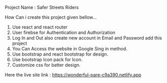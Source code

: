 
Project Name : Safer Streets Riders

How Can i create this project given bellow...

1. Use react and react router
2. User firebse for Authentication and Authorization
3. Log In and Out also create new account in Email and Password add this project
4. You Can Access the website in Google Sing in method.
5. Use bootstrap and react bootstrap for design.
6. Use bootstrap Icon pack for Icon.
7. Customize css for batter design.

Here the live site link : https://wonderful-pare-c9a390.netlify.app
